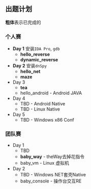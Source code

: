 ## 出题计划
**粗体**表示已完成的
### 个人赛
- **Day 1** 安装`IDA Pro`, `gdb`
  - **hello_reverse**
  - **dynamic_reverse**
- **Day 2** 安装`dnSpy`
  - **hello_net**
  - **maze**
- Day 3
  - **tea**
  - hello_android - Android JAVA
- Day 4
  - TBD - Android Native
  - TBD - Linux Native
- Day 5
  - TBD - Windows x86 Conf

### 团队赛
- Day 1
  - TBD
  - **baby_way** - theWay去掉花指令
  - baby_vm - Linux 虚拟机
- Day 2
  - TBD - Windows NET套壳Native
  - baby_console - 操作台交互RE